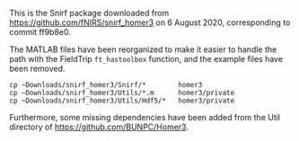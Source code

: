 This is the Snirf package downloaded from https://github.com/fNIRS/snirf_homer3 on 6 August 2020,
corresponding to commit ff9b8e0.

The MATLAB files have been reorganized to make it easier to handle the path with the 
FieldTrip `ft_hastoolbox` function, and the example files have been removed.

    cp ~Downloads/snirf_homer3/Snirf/*        homer3
    cp ~Downloads/snirf_homer3/Utils/*.m      homer3/private
    cp ~Downloads/snirf_homer3/Utils/Hdf5/*   homer3/private

Furthermore, some missing dependencies have been added from the Util directory of https://github.com/BUNPC/Homer3.
